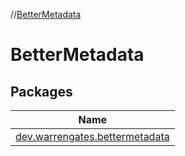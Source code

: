 //[BetterMetadata](index.md)

# BetterMetadata

## Packages

| Name |
|---|
| [dev.warrengates.bettermetadata](-better-metadata/dev.warrengates.bettermetadata/index.md) |
